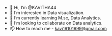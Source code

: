 - 👋 Hi, I’m @KAVITHA44
- 👀 I’m interested in Data visualization.
- 🌱 I’m currently learning M.sc,.Data Analytics.
- 💞️ I’m looking to collaborate on Data analytics.
- 📫 How to reach me - kavi19101999@gmail.com

<!---
KAVITHA44/KAVITHA44 is a ✨ special ✨ repository because its `README.md` (this file) appears on your GitHub profile.
You can click the Preview link to take a look at your changes.
--->
